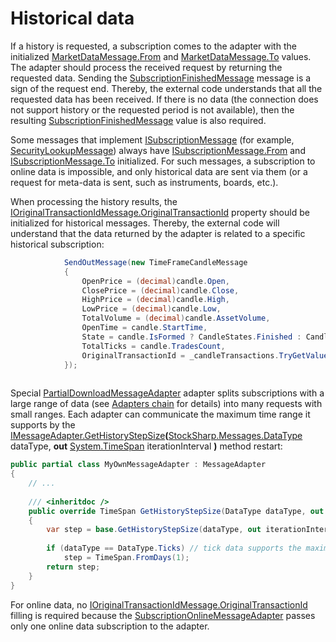 # Historical data

If a history is requested, a subscription comes to the adapter with the initialized [MarketDataMessage.From](xref:StockSharp.Messages.MarketDataMessage.From) and [MarketDataMessage.To](xref:StockSharp.Messages.MarketDataMessage.To) values. The adapter should process the received request by returning the requested data. Sending the [SubscriptionFinishedMessage](xref:StockSharp.Messages.SubscriptionFinishedMessage) message is a sign of the request end. Thereby, the external code understands that all the requested data has been received. If there is no data (the connection does not support history or the requested period is not available), then the resulting [SubscriptionFinishedMessage](xref:StockSharp.Messages.SubscriptionFinishedMessage) value is also required. 

Some messages that implement [ISubscriptionMessage](xref:StockSharp.Messages.ISubscriptionMessage) (for example, [SecurityLookupMessage](xref:StockSharp.Messages.SecurityLookupMessage)) always have [ISubscriptionMessage.From](xref:StockSharp.Messages.ISubscriptionMessage.From) and [ISubscriptionMessage.To](xref:StockSharp.Messages.ISubscriptionMessage.To) initialized. For such messages, a subscription to online data is impossible, and only historical data are sent via them (or a request for meta\-data is sent, such as instruments, boards, etc.).

When processing the history results, the [IOriginalTransactionIdMessage.OriginalTransactionId](xref:StockSharp.Messages.IOriginalTransactionIdMessage.OriginalTransactionId) property should be initialized for historical messages. Thereby, the external code will understand that the data returned by the adapter is related to a specific historical subscription: 

```cs
      		SendOutMessage(new TimeFrameCandleMessage
			{
				OpenPrice = (decimal)candle.Open,
				ClosePrice = (decimal)candle.Close,
				HighPrice = (decimal)candle.High,
				LowPrice = (decimal)candle.Low,
				TotalVolume = (decimal)candle.AssetVolume,
				OpenTime = candle.StartTime,
				State = candle.IsFormed ? CandleStates.Finished : CandleStates.Active,
				TotalTicks = candle.TradesCount,
				OriginalTransactionId = _candleTransactions.TryGetValue(Tuple.Create(secId, tf)), // <- fill in the subscription ID, which is used by the external code to determine which instrument and timeframe was in the subscription
			});
      
```

Special [PartialDownloadMessageAdapter](xref:StockSharp.Algo.PartialDownloadMessageAdapter) adapter splits subscriptions with a large range of data (see [Adapters chain](Messages_adapters_chain.md) for details) into many requests with small ranges. Each adapter can communicate the maximum time range it supports by the [IMessageAdapter.GetHistoryStepSize](xref:StockSharp.Messages.IMessageAdapter.GetHistoryStepSize(StockSharp.Messages.DataType,System.TimeSpan@))**(**[StockSharp.Messages.DataType](xref:StockSharp.Messages.DataType) dataType, **out** [System.TimeSpan](xref:System.TimeSpan) iterationInterval **)** method restart: 

```cs
public partial class MyOwnMessageAdapter : MessageAdapter
{
	// ...
	
	/// <inheritdoc />
	public override TimeSpan GetHistoryStepSize(DataType dataType, out TimeSpan iterationInterval)
	{
		var step = base.GetHistoryStepSize(dataType, out iterationInterval);
			
		if (dataType == DataType.Ticks) // tick data supports the maximum range of one day
			step = TimeSpan.FromDays(1);
		return step;
	}
}
```

For online data, no [IOriginalTransactionIdMessage.OriginalTransactionId](xref:StockSharp.Messages.IOriginalTransactionIdMessage.OriginalTransactionId) filling is required because the [SubscriptionOnlineMessageAdapter](xref:StockSharp.Algo.SubscriptionOnlineMessageAdapter) passes only one online data subscription to the adapter. 

